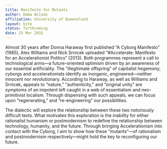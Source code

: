 ```yaml
---
title: Manifesto for Mutants
author: Emma Wilson
affiliation: University of Queensland
layout: bite
status: forthcoming
date: 25 Mar 2015
---
```


Almost 30 years after Donna Haraway first published “A Cyborg Manifesto” (1985), Alex Williams and Nick Srnicek uploaded “#Accelerate: Manifesto for an Accelerationist Politics” (2013). Both programmes represent a call to technological arms—a future-oriented optimism driven by an awareness of our essential artificiality.  The “illegitimate offspring” of capitalist hegemony, cyborgs and accelerationists identify as inorganic, engineered—neither innocent nor revolutionary. According to Haraway, as well as Williams and Srnicek, appeals to “nature,” “authenticity,” and “original unity” are symptoms of an impotent left caught in a web of essentialism and neo-primitivist localism. Through dispensing with such appeals, we can focus upon “regenerating,” and “re-engineering” our possibilities. 

The dialectic will explore the relationship between these two notoriously difficult texts. What motivates this exploration is the inability for either rationalist humanism or postmodernism to redefine the relationship between technology, humanity, and the future. Through bringing Accelerationism into contact with the Cyborg, I aim to show how these “mutants”—of rationalism and postmodernism respectively—might hold the key to reconfiguring our future. 
